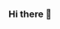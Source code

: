 ### Hi there 👋

<!--
**megansitz/megansitz** is a ✨ _special_ ✨ repository because its `README.md` (this file) appears on your GitHub profile.

Here are some ideas to get you started:

- 🔭 I’m currently working on CS1200
- 🌱 I’m currently learning programming basics
- 😄 Pronouns: She/her
- ⚡ Fun fact: ...
-->
